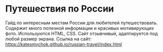 # Путешествия по России
Гайд по интересным местам России для любителей путешествовать. Содержит много полезной информации и красивых мотивирующих фото.
Используются HTML, CSS. Сайт отзывчивый, адаптируется под любой размер экрана.
Ссылка на сайт: https://katesmychok.github.io/russian-travel/index.html

